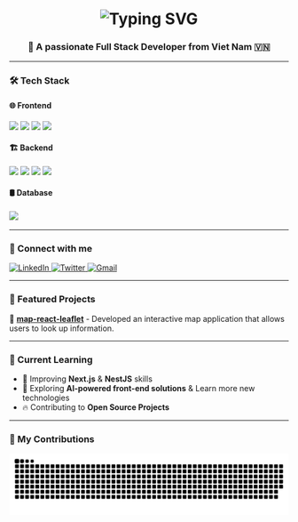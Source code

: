 
<h1 align="center">
  <img src="https://readme-typing-svg.demolab.com?font=Fira+Code&weight=900&size=46&pause=1000&center=true&vCenter=true&width=600&height=80&lines=Hi+There!+%F0%9F%91%8B;I'm+Dat+Dot+%F0%9F%91%A8%F0%9F%8F%BC%E2%80%8D%F0%9F%92%BB" alt="Typing SVG" />
</h1>
<h3 align="center">🚀 A passionate Full Stack Developer from Viet Nam 🇻🇳</h3>

---

### 🛠️ Tech Stack  
#### 🌐 Frontend  
<p>
  <img src="https://img.shields.io/badge/React-61DAFB?style=for-the-badge&logo=react&logoColor=black" />
  <img src="https://img.shields.io/badge/Next.js-000000?style=for-the-badge&logo=nextdotjs&logoColor=white" />
  <img src="https://img.shields.io/badge/TailwindCSS-38B2AC?style=for-the-badge&logo=tailwind-css&logoColor=white" />
  <img src="https://img.shields.io/badge/TypeScript-007ACC?style=for-the-badge&logo=typescript&logoColor=white" />
</p>

#### 🏗 Backend  
<p>
  <img src="https://img.shields.io/badge/NestJS-E0234E?style=for-the-badge&logo=nestjs&logoColor=white" />
  <img src="https://img.shields.io/badge/Node.js-339933?style=for-the-badge&logo=nodedotjs&logoColor=white" />
  <img src="https://img.shields.io/badge/Express.js-000000?style=for-the-badge&logo=express&logoColor=white" />
  <img src="https://img.shields.io/badge/Prisma-2D3748?style=for-the-badge&logo=prisma&logoColor=white" />
</p>

#### 🛢 Database  
<p>
  <img src="https://img.shields.io/badge/PostgreSQL-336791?style=for-the-badge&logo=postgresql&logoColor=white" />
</p>

---

### 🔗 Connect with me  
<p align="left">
  <a href="https://linkedin.com/in/{your-linkedin}](https://www.linkedin.com/in/dat-dot" target="_blank">
    <img src="https://img.shields.io/badge/LinkedIn-0077B5?style=for-the-badge&logo=linkedin&logoColor=white" alt="LinkedIn" />
  </a>
  <a href="https://x.com/datnt23" target="_blank">
    <img src="https://img.shields.io/badge/Twitter-1DA1F2?style=for-the-badge&logo=twitter&logoColor=white" alt="Twitter" />
  </a>
  <a href="mailto:datnt.pq23@gmail.com">
    <img src="https://img.shields.io/badge/Gmail-D14836?style=for-the-badge&logo=gmail&logoColor=white" alt="Gmail" />
  </a>
</p>

---

### 🚀 Featured Projects  
🔹 **[map-react-leaflet](https://github.com/datnt23/map-react-leaflet-demo)** - Developed an interactive map application that allows
users to look up information.

---

### 🎯 Current Learning  
- 📌 Improving **Next.js** & **NestJS** skills  
- 🚀 Exploring **AI-powered front-end solutions** & Learn more new technologies
- 🔥 Contributing to **Open Source Projects**  

---

### 🐍 My Contributions
<div align="center">
  <picture>
    <source media="(prefers-color-scheme: dark)" srcset="https://raw.githubusercontent.com/datnt23/datnt23/output/github-snake-dark.svg" />
    <source media="(prefers-color-scheme: light)" srcset="https://raw.githubusercontent.com/datnt23/datnt23/output/github-snake.svg" />
    <img alt="github-snake" src="https://raw.githubusercontent.com/datnt23/datnt23/output/github-snake.svg" />
  </picture>
</div>
